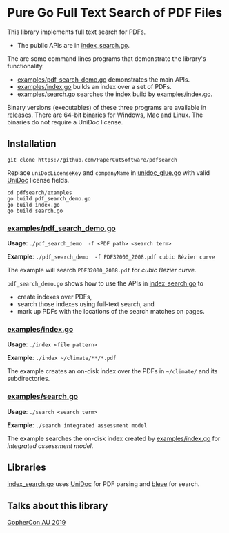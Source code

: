 # Pure Go Full Text Search of PDF Files

This library implements full text search for PDFs.
* The public APIs are in [index_search.go](index_search.go).

The are some command lines programs that demonstrate the library's functionality.
* [examples/pdf_search_demo.go](examples/pdf_search_demo.go) demonstrates the main APIs.
* [examples/index.go](examples/index.go) builds an index over a set of PDFs.
* [examples/search.go](examples/search.go) searches the index build by [examples/index.go](examples/index.go).

Binary versions (executables) of these three programs are available in
[releases](https://github.com/PaperCutSoftware/pdfsearch/releases/tag/v0.0.1).
There are 64-bit binaries for Windows, Mac and Linux. The binaries do not require a UniDoc license.

## Installation

    git clone https://github.com/PaperCutSoftware/pdfsearch

Replace `uniDocLicenseKey` and `companyName` in [unidoc_glue.go](internal/doclib/unidoc_glue.go)
with valid [UniDoc](https://unidoc.io/) license fields.

    cd pdfsearch/examples
    go build pdf_search_demo.go
    go build index.go
    go build search.go

### [examples/pdf_search_demo.go](examples/pdf_search_demo.go)

__Usage__: `./pdf_search_demo  -f <PDF path> <search term>`

__Example__: `./pdf_search_demo  -f PDF32000_2008.pdf cubic Bézier curve`

The example will search `PDF32000_2008.pdf` for _cubic Bézier curve_.

`pdf_search_demo.go` shows how to use the APIs in [index_search.go](index_search.go) to
* create indexes over PDFs,
* search those indexes using full-text search, and
* mark up PDFs with the locations of the search matches on pages.

### [examples/index.go](examples/index.go)

__Usage__: `./index <file pattern>`

__Example__: `./index ~/climate/**/*.pdf`

The example creates an on-disk index over the PDFs in `~/climate/` and its subdirectories.

### [examples/search.go](examples/search.go)

__Usage__: `./search <search term>`

__Example__: `./search integrated assessment model`

The example searches the on-disk index created by [examples/index.go](examples/index.go)
for _integrated assessment model_.

## Libraries

[index_search.go](index_search.go) uses [UniDoc](https://unidoc.io/) for PDF parsing and [bleve](http://github.com/blevesearch/bleve) for search.


## Talks about this library
[GopherCon AU 2019](https://docs.google.com/presentation/d/14FDuKAPgWM2z4V1xag0HFEzL3IJfaS4a7Wt0ChxDG6s/edit?usp=sharing)
